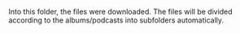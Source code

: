 Into this folder, the files were downloaded. The files will be divided according to the albums/podcasts into subfolders automatically.
